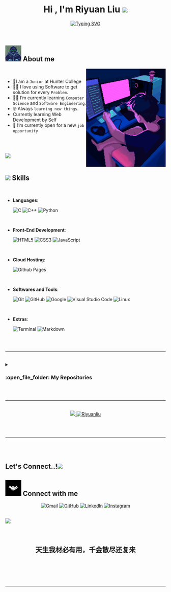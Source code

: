 

<h1 align="center"><b>Hi , I'm Riyuan Liu </b><img src="https://media.giphy.com/media/hvRJCLFzcasrR4ia7z/giphy.gif" width="35"></h1>
<!--  -->
<p align="center">
  <a href="https://git.io/typing-svg"><img src="https://readme-typing-svg.demolab.com?font=Fira+Code&pause=1000&random=false&width=435&lines=Hi%2C+I+am+Riyuan+Liu%2C+a+Software+Enignnerr+;Currently+a+Hunter+College+Student;And+a+Teaching+assistant+at+Hunter" alt="Typing SVG" /></a>
</p>


<br>



	
## <picture><img src = "https://github.com/Riyuanliu/Riyuanliu/blob/main/aboutme.gif" width = 50px></picture> **About me**

<picture> <img align="right" src="https://github.com/Riyuanliu/Riyuanliu/blob/main/09c62903beeba336dc9da76eb5c9a107.gif" width = 250px></picture>

<br>

- :school:I am a `Junior` at Hunter College
- :technologist: I love using Software to get solution for every `Problem`.
- :student: I’m currently learning `Computer Science` and `Software Engineering`.
- :nerd_face: Always `learning new things`.
- Currently learning Web Development by Self
- :thinking: I’m currently open for a new `job opportunity`

<br><br>

<img src="https://user-images.githubusercontent.com/73097560/115834477-dbab4500-a447-11eb-908a-139a6edaec5c.gif"><br><br>

## <img src="https://media2.giphy.com/media/QssGEmpkyEOhBCb7e1/giphy.gif?cid=ecf05e47a0n3gi1bfqntqmob8g9aid1oyj2wr3ds3mg700bl&rid=giphy.gif" width ="25"><b> Skills</b>
<br>

<p align="center">

- **Languages**:
    
    ![C](https://img.shields.io/badge/C%20-%232370ED.svg?style=for-the-badge&logo=c&logoColor=white)
    ![C++](https://img.shields.io/badge/C++%20-%2300599C.svg?style=for-the-badge&logo=c%2B%2B&logoColor=white)
    ![Python](https://img.shields.io/badge/Python%20-%2314354C.svg?style=for-the-badge&logo=python&logoColor=white)

<br>   
    
- **Front-End Development**:

   ![HTML5](https://img.shields.io/badge/HTML5%20-%23E34F26.svg?style=for-the-badge&logo=html5&logoColor=white)
   ![CSS3](https://img.shields.io/badge/CSS%20-%231572B6.svg?style=for-the-badge&logo=css3&logoColor=white)
   ![JavaScript](https://img.shields.io/badge/JavaScript%20-%23F7DF1E.svg?style=for-the-badge&logo=javascript&logoColor=black)

<br>

- **Cloud Hosting**:

    ![Github Pages](https://img.shields.io/badge/GitHub%20Pages-%23327FC7.svg?style=for-the-badge&logo=github&logoColor=white)
    
<br>

- **Softwares and Tools**:

    ![Git](https://img.shields.io/badge/git-%23F05033.svg?style=for-the-badge&logo=git&logoColor=white)
    ![GitHub](https://img.shields.io/badge/github-%23121011.svg?style=for-the-badge&logo=github&logoColor=white)
    ![Google](https://img.shields.io/badge/google-%234285F4.svg?style=for-the-badge&logo=google&logoColor=white)
    ![Visual Studio Code](https://img.shields.io/badge/Visual%20Studio%20Code-0078d7.svg?style=for-the-badge&logo=visual-studio-code&logoColor=white)
    ![Linux](https://img.shields.io/badge/Linux-FCC624?style=for-the-badge&logo=linux&logoColor=black) 

<br>

- **Extras**:

    ![Terminal](https://img.shields.io/badge/Terminal-%23054020?style=for-the-badge&logo=gnu-bash&logoColor=white)
    ![Markdown](https://img.shields.io/badge/markdown-%23000000.svg?style=for-the-badge&logo=markdown&logoColor=white)   


</p>

<br>
<br>

-----

<br>
<details><summary><h3> :open_file_folder: My Repositories </h3></summary>

----
	
<div>
  <p align="center">
	<a href="https://github.com/Riyuanliu/Tetris-by-Riyuan-Liu">
      		<img src="https://github-readme-stats.vercel.app/api/pin/?username=Riyuanliu&repo=Tetris-by-Riyuan-Liu&theme=tokyonight" alt="GitHub Stats" />
    	</a>
	<a href="https://github.com/Riyuanliu/AdvancedTextFormattingApplication">
      		<img src="https://github-readme-stats.vercel.app/api/pin/?username=Riyuanliu&repo=AdvancedTextFormattingApplication&theme=tokyonight" alt="GitHub Stats" />
    	</a>
    	<a href="https://github.com/Riyuanliu/CGPA">
      		<img src="https://github-readme-stats.vercel.app/api/pin/?username=Riyuanliu&repo=CGPA&theme=tokyonight" alt="GitHub Stats" />
	</a>
	<a href="https://github.com/Riyuanliu/Russian-Roulette">
      		<img src="https://github-readme-stats.vercel.app/api/pin/?username=Riyuanliu&repo=Russian-Roulette&theme=tokyonight" alt="GitHub Stats" />
	</a>
 	<a href="https://github.com/Riyuanliu/Number-Guessing-game">
      		<img src="https://github-readme-stats.vercel.app/api/pin/?username=Riyuanliu&repo=Number-Guessing-game&theme=tokyonight" alt="GitHub Stats" />
	</a>
 	<a href="https://github.com/Riyuanliu/SudokuSolver">
      		<img src="https://github-readme-stats.vercel.app/api/pin/?username=Riyuanliu&repo=Number-SudokuSolver &theme=tokyonight" alt="GitHub Stats" />
	</a>
   	
  </p>
</div>
</details>

</p>

<br>


----


<br>

<div align="center">

<a href="https://github.com/Riyuanliu">
  <img src="https://github-readme-stats.vercel.app/api?username=Riyuanliu&include_all_commits=true&count_private=true&show_icons=true&line_height=20&title_color=7A7ADB&icon_color=2234AE&text_color=D3D3D3&bg_color=0,000000,130F40" width="450"/>
  <img src="https://github-readme-stats.vercel.app/api/top-langs?username=Riyuanliu&show_icons=true&locale=en&layout=compact&line_height=20&title_color=7A7ADB&icon_color=2234AE&text_color=D3D3D3&bg_color=0,000000,130F40" width="375"  alt="Riyuanliu"/>

</a>
</div>

<br>
<br>
<br>

-----

<br>
<br>

## <b> Let's Connect..!</b><img src="https://github.com/Riyuanliu/Riyuanliu/raw/main/assets/mdImages/handshake.gif" width ="40">
## <picture> <img src="https://github.com/Riyuanliu/Riyuanliu/blob/main/1000_F_274449475_covoxKcElepJnQ34dT4ExBL6CChjocBG.jpeg" width="50px"> </picture> Connect with me
<p align="center">
	<a href="mailto:riyuanliu31@gmail.com"><img img src="https://img.shields.io/badge/gmail-%23EA4335.svg?style=plastic&logo=gmail&logoColor=white" alt="Gmail"/></a>
	<a href="https://github.com/Riyuanliu"><img src="https://img.shields.io/badge/github-%23181717.svg?style=plastic&logo=github&logoColor=white" alt="GitHub"/></a>
	<a href="https://www.linkedin.com/in/riyuan-liu-9896981b1/"><img src="https://img.shields.io/badge/linkedin-%230A66C2.svg?style=plastic&logo=linkedin&logoColor=white" alt="LinkedIn"/></a>
	<a href="https://www.instagram.com/riyuan_liu/"><img src="https://img.shields.io/badge/instagram-%23E4405F.svg?style=plastic&logo=instagram&logoColor=white" alt="Instagram"/></a>
</p>
	
</ul>
</div>

<br>
<img src="https://user-images.githubusercontent.com/73097560/115834477-dbab4500-a447-11eb-908a-139a6edaec5c.gif">
<br>
<br>
<br>

<div align='center'>

## <b>天生我材必有用，千金散尽还复来</b>

</div>
<br>
<br>
<br>
<br>

---

<br>
